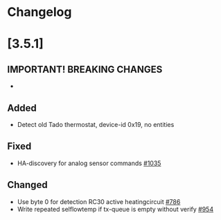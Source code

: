 # Changelog

# [3.5.1]

## **IMPORTANT! BREAKING CHANGES**

-

## Added

- Detect old Tado thermostat, device-id 0x19, no entities

## Fixed

- HA-discovery for analog sensor commands [#1035](https://github.com/emsesp/EMS-ESP32/issues/1035)


## Changed

- Use byte 0 for detection RC30 active heatingcircuit [#786](https://github.com/emsesp/EMS-ESP32/issues/786)
- Write repeated selflowtemp if tx-queue is empty without verify [#954](https://github.com/emsesp/EMS-ESP32/issues/954)